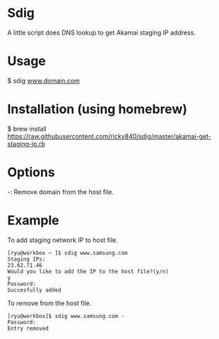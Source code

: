 Sdig
====

A little script does DNS lookup to get Akamai staging IP address.

Usage
====

$ sdig www.domain.com <options>

Installation (using homebrew)
====

$ brew install https://raw.githubusercontent.com/ricky840/sdig/master/akamai-get-staging-ip.rb

Options
====

 -:   Remove domain from the host file.

Example
====

To add staging network IP to host file.
```
[ryu@workbox ~ ]$ sdig www.samsung.com
Staging IPs:
23.62.71.46
Would you like to add the IP to the host file?(y/n)
y
Password:
Succesfully added
```

To remove from the host file.
```
[ryu@workbox]$ sdig www.samsung.com -
Password:
Entry removed
```
